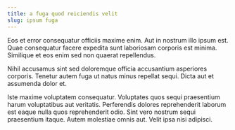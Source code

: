 ```yaml
---
title: a fuga quod reiciendis velit
slug: ipsum fuga
---
```


Eos et error consequatur officiis maxime enim. Aut in nostrum illo ipsum est. Quae consequatur facere expedita sunt laboriosam corporis est minima. Similique et eos enim sed non quaerat repellendus.

Nihil accusamus sint sed doloremque officia accusantium asperiores corporis. Tenetur autem fuga ut natus minus repellat sequi. Dicta aut et assumenda dolor et.

Iste maxime voluptatem consequatur. Voluptates quos sequi praesentium harum voluptatibus aut veritatis. Perferendis dolores reprehenderit laborum est eaque nulla quos reprehenderit odio. Sint vero nostrum sequi praesentium itaque. Autem molestiae omnis aut. Velit ipsa nisi adipisci.
